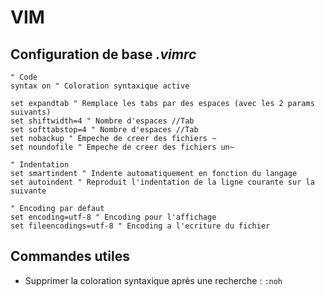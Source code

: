 # VIM

## Configuration de base *.vimrc*

```
" Code
syntax on " Coloration syntaxique active

set expandtab " Remplace les tabs par des espaces (avec les 2 params suivants)
set shiftwidth=4 " Nombre d'espaces //Tab
set softtabstop=4 " Nombre d'espaces //Tab
set nobackup " Empeche de creer des fichiers ~
set noundofile " Empeche de creer des fichiers un~

" Indentation
set smartindent " Indente automatiquement en fonction du langage
set autoindent " Reproduit l'indentation de la ligne courante sur la suivante

" Encoding par defaut
set encoding=utf-8 " Encoding pour l'affichage
set fileencodings=utf-8 " Encoding a l'ecriture du fichier
```

## Commandes utiles

- Supprimer la coloration syntaxique après une recherche : `:noh`
